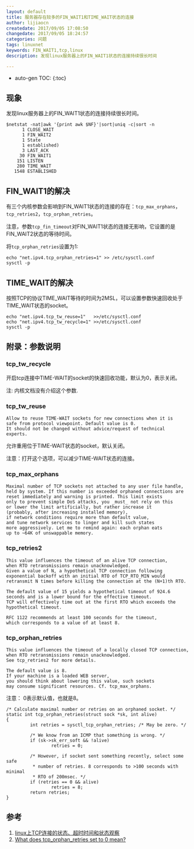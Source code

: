 ```yaml
---
layout: default
title: 服务器存在较多的FIN_WAIT1和TIME_WAIT状态的连接
author: lijiaocn
createdate: 2017/09/05 17:08:50
changedate: 2017/09/05 18:24:57
categories: 问题
tags: linuxnet
keywords: FIN_WAIT1,tcp,linux
description: 发现linux服务器上的FIN_WAIT1状态的连接持续很长时间

---
```


* auto-gen TOC:
{:toc}

## 现象 

发现linux服务器上的FIN_WAIT1状态的连接持续很长时间。

	$netstat -nat|awk '{print awk $NF}'|sort|uniq -c|sort -n
	      1 CLOSE_WAIT
	      1 FIN_WAIT2
	      1 State
	      1 established)
	      3 LAST_ACK
	     30 FIN_WAIT1
	    151 LISTEN
	    280 TIME_WAIT
	   1548 ESTABLISHED

## FIN_WAIT1的解决

有三个内核参数会影响到FIN_WAIT1状态的连接的存在：`tcp_max_orphans`，`tcp_retries2`，`tcp_orphan_retries`。

注意，参数`tcp_fin_timeout`对FIN_WAIT1状态的连接无影响，它设置的是FIN_WAIT2状态的等待时间。

将`tcp_orphan_retries`设置为1:

	echo "net.ipv4.tcp_orphan_retries=1" >> /etc/sysctl.conf
	sysctl -p

## TIME_WAIT的解决

按照TCP的协议TIME_WAIT等待的时间为2MSL，可以设置参数快速回收处于TIME_WAIT状态的socket。

	echo "net.ipv4.tcp_tw_reuse=1"   >>/etc/sysctl.conf
	echo "net.ipv4.tcp_tw_recycle=1" >>/etc/sysctl.conf
	sysctl -p

## 附录：参数说明

### tcp_tw_recycle

开启tcp连接中TIME-WAIT的socket的快速回收功能，默认为0，表示关闭。

注: 内核文档没有介绍这个参数.

### tcp_tw_reuse

	Allow to reuse TIME-WAIT sockets for new connections when it is
	safe from protocol viewpoint. Default value is 0.
	It should not be changed without advice/request of technical
	experts.

允许重用位于TIME-WAIT状态的socket，默认关闭。

注意：打开这个选项，可以减少TIME-WAIT状态的连接。

### tcp_max_orphans

	Maximal number of TCP sockets not attached to any user file handle,
	held by system.	If this number is exceeded orphaned connections are
	reset immediately and warning is printed. This limit exists
	only to prevent simple DoS attacks, you _must_ not rely on this
	or lower the limit artificially, but rather increase it
	(probably, after increasing installed memory),
	if network conditions require more than default value,
	and tune network services to linger and kill such states
	more aggressively. Let me to remind again: each orphan eats
	up to ~64K of unswappable memory.

### tcp_retries2

	This value influences the timeout of an alive TCP connection,
	when RTO retransmissions remain unacknowledged.
	Given a value of N, a hypothetical TCP connection following
	exponential backoff with an initial RTO of TCP_RTO_MIN would
	retransmit N times before killing the connection at the (N+1)th RTO.

	The default value of 15 yields a hypothetical timeout of 924.6
	seconds and is a lower bound for the effective timeout.
	TCP will effectively time out at the first RTO which exceeds the
	hypothetical timeout.

	RFC 1122 recommends at least 100 seconds for the timeout,
	which corresponds to a value of at least 8.

### tcp_orphan_retries

	This value influences the timeout of a locally closed TCP connection,
	when RTO retransmissions remain unacknowledged.
	See tcp_retries2 for more details.
	
	The default value is 8.
	If your machine is a loaded WEB server,
	you should think about lowering this value, such sockets
	may consume significant resources. Cf. tcp_max_orphans.

注意： 0表示默认值，也就是8。

	/* Calculate maximal number or retries on an orphaned socket. */
	static int tcp_orphan_retries(struct sock *sk, int alive)
	{
	         int retries = sysctl_tcp_orphan_retries; /* May be zero. */
	 
	         /* We know from an ICMP that something is wrong. */
	         if (sk->sk_err_soft && !alive)
	                 retries = 0;
	 
	         /* However, if socket sent something recently, select some safe
	          * number of retries. 8 corresponds to >100 seconds with minimal
	          * RTO of 200msec. */
	         if (retries == 0 && alive)
	                 retries = 8;
	         return retries;
	}

## 参考

1. [linux上TCP连接的状态、超时时间和状态观察][1]
2. [What does tcp_orphan_retries set to 0 mean?][2]

[1]: http://www.lijiaocn.com/%E6%8A%80%E5%B7%A7/2017/09/04/linux-net-tcp.html  "linux上TCP连接的状态、超时时间和状态观察" 
[2]: https://serverfault.com/questions/274212/what-does-tcp-orphan-retries-set-to-0-mean/408882#408882 "What does tcp_orphan_retries set to 0 mean?"
